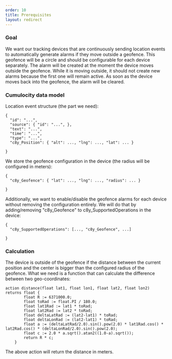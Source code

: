```yaml
---
order: 10
title: Prerequisites
layout: redirect
---
```


### Goal

We want our tracking devices that are continuously sending location events to automatically generate alarms if they move outside a geofence. This geofence will be a circle and should be configurable for each device separately. The alarm will be created at the moment the device moves outside the geofence. While it is moving outside, it should not create new alarms because the first one will remain active. As soon as the device moves back into the geofence, the alarm will be cleared.

### Cumulocity data model

Location event structure (the part we need):

    {
      "id": "...",
      "source": { "id": "...", },
      "text": "...",
      "time": "...",
      "type": "...",
      "c8y_Position": { "alt": ..., "lng": ..., "lat": ... }

    }

We store the geofence configuration in the device (the radius will be configured in meters):

    {
      "c8y_Geofence": { "lat": ..., "lng": ..., "radius": ... }

    }

Additionally, we want to enable/disable the geofence alarms for each device without removing the configuration entirely. We will do that by adding/removing "c8y_Geofence" to c8y_SupportedOperations in the device:

    {
      "c8y_SupportedOperations": [..., "c8y_Geofence", ...]

    }

### Calculation

The device is outside of the geofence if the distance between the current position and the center is bigger than the configured radius of the geofence. What we need is a function that can calculate the difference between <span class="inline-comment-marker" data-ref="e33a99eb-b07c-4c46-9e16-2e6ae6d54ffe">two</span> geo-coordinates:

	action distance(float lat1, float lon1, float lat2, float lon2) returns float {
			float R := 6371000.0;
			float toRad := float.PI / 180.0;
			float lat1Rad := lat1 * toRad;
			float lat2Rad := lat2 * toRad;
			float deltaLatRad := (lat2-lat1) * toRad;
			float deltaLonRad := (lat2-lat1) * toRad;
			float a := (deltaLatRad/2.0).sin().pow(2.0) * lat1Rad.cos() * lat2Rad.cos() * (deltaLonRad/2.0).sin().pow(2.0);
			float c := 2.0 * a.sqrt().atan2((1.0-a).sqrt());
			return R * c;
		}


The above action will return the distance in meters.

